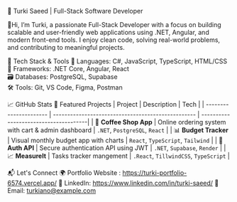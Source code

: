 🚀 Turki Saeed | Full-Stack Software Developer

  👋Hi, I’m Turki, a passionate Full-Stack Developer with a focus on building scalable and user-friendly web applications using .NET, Angular, and modern front-end tools. I enjoy clean code, solving real-world problems, and contributing to meaningful projects.

🔧 Tech Stack & Tools
    🧠 Languages: C#, JavaScript, TypeScript, HTML/CSS  
    🧰 Frameworks: .NET Core, Angular, React  
    🗃️ Databases: PostgreSQL, Supabase  
    🛠️ Tools: Git, VS Code, Figma, Postman  

📈 GitHub Stats
🧩 Featured Projects
| Project                | Description                                         | Tech                                  |
| ---------------------- | --------------------------------------------------  | --------------------------------------|
| 🛒 **Coffee Shop App** | Online ordering system with cart & admin dashboard | `.NET`, `PostgreSQL`, `React`         |
| 📊 **Budget Tracker**  | Visual monthly budget app with charts              | `React`, `TypeScript`, `Tailwind`     |
| 🔐 **Auth API**        | Secure authentication API using JWT                | `.NET`, `Supabase`, `Render`          |
| 📈 **MeasureIt**       | Tasks tracker mangement                            | `.React`, `TillwindCSS`, `TypeScript` |



📬 Let's Connect
🌍 Portfolio Website : https://turki-portfolio-6574.vercel.app/
💼 LinkedIn: https://www.linkedin.com/in/turki-saeed/
📧 Email: turkiano@example.com
<!---
Turkiano/Turkiano is a ✨ special ✨ repository because its `README.md` (this file) appears on your GitHub profile.
You can click the Preview link to take a look at your changes.
--->
